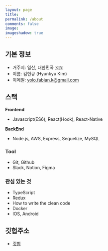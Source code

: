 ```yaml
---
layout: page
title:
permalink: /about
comments: false
image:
imageshadow: true
---
```


## 기본 정보

- 거주지: 일산, 대한민국 🇰🇷
- 이름: 김현규 (Hyunkyu Kim)
- 이메일: yolo.fabian.k@gmail.com

## 스택

**Frontend**

- Javascript(ES6), React(Hook), React-Native

**BackEnd**

- Node.js, AWS, Express, Sequelize, MySQL

### Tool

- Git, Github
- Slack, Notion, Figma

### 관심 있는 것

- TypeScript
- Redux
- How to write the clean code
- Docker
- IOS, Android

## 깃헙주소

- [깃헙](https://github.com/codeFabian)
